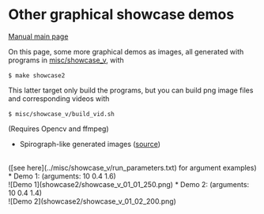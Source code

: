 # Other graphical showcase demos

[Manual main page](homog2d_manual.md)

On this page, some more graphical demos as images, all generated with programs in
[misc/showcase_v](../misc/showcase_v), with
```
$ make showcase2
```

This latter target only build the programs, but you can build png image files and corresponding videos with
```
$ misc/showcase_v/build_vid.sh
```
(Requires Opencv and ffmpeg)


* Spirograph-like generated images
([source](../misc/showcase_v/showcase_v_01.cpp))
<br>
([see here](../misc/showcase_v/run_parameters.txt) for argument examples)
    * Demo 1: (arguments: 10 0.4 1.6) <br> ![Demo 1](showcase2/showcase_v_01_01_250.png)
    * Demo 2: (arguments: 10 0.4 1.4) <br> ![Demo 2](showcase2/showcase_v_01_02_200.png)
